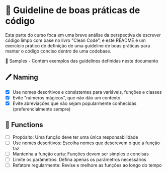 # 📝 Guideline de boas práticas de código

Esta parte do curso foca em uma breve análise da perspectiva de escrever código limpo com base
no livro "Clean Code", e este README é um exercício prático de definição de uma guideline de boas
práticas para manter o código conciso dentro de uma codebase.

📁 Samples - Contém exemplos das guidelines definidas neste documento

## 🖊️ Naming

- [x] Use nomes descritivos e consistentes para variáveis, funções e classes
- [x] Evite "números mágicos", que não dão um contexto
- [x] Evite abreviações que não sejam popularmente conhecidas (preferencialmente sempre)

## 🔨 Functions

- [ ] Propósito: Uma função deve ter uma única responsabilidade
- [ ] Use nomes descritivos: Escolha nomes que descrevem o que a função faz
- [ ] Mantenha a função curta: Funções devem ser simples e concisas
- [ ] Limite os parâmetros: Defina apenas os parâmetros necessários
- [ ] Refatore regularmente: Revise e melhore as funções ao longo do tempo